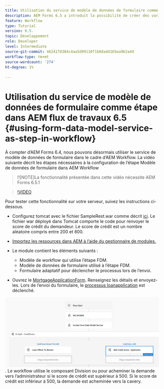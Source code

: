 ```yaml
---
title: Utilisation du service de modèle de données de formulaire comme étape dans AEM flux de travaux 6.5
description: AEM Forms 6.5 a introduit la possibilité de créer des variables dans le workflow AEM. Grâce à cette nouvelle fonctionnalité, l’utilisation du "service de modèle de données de formulaire d’appel" dans AEM Workflow est devenue très simple. La vidéo suivante vous guide tout au long des étapes à suivre pour utiliser le service de modèle de données de formulaire Invoke dans AEM Workflow.
feature: Workflow
type: Tutorial
version: 6.5.
topic: Développement
role: Developer
level: Intermediate
source-git-commit: 462417d384c4aa5d99110f1b8dadd165ea9b2a49
workflow-type: tm+mt
source-wordcount: '274'
ht-degree: 1%

---
```



# Utilisation du service de modèle de données de formulaire comme étape dans AEM flux de travaux 6.5 {#using-form-data-model-service-as-step-in-workflow}

À compter d’AEM Forms 6.4, nous pouvons désormais utiliser le service de modèle de données de formulaire dans le cadre d’AEM Workflow. La vidéo suivante décrit les étapes nécessaires à la configuration de l’étape Modèle de données de formulaire dans AEM Workflow

>!![NOTE]La fonctionnalité présentée dans cette vidéo nécessite AEM Forms 6.5.1


>[!VIDEO](https://video.tv.adobe.com/v/28145?quality=9&learn=on)

Pour tester cette fonctionnalité sur votre serveur, suivez les instructions ci-dessous.

* Configurez tomcat avec le fichier SampleRest.war comme décrit [ici](https://helpx.adobe.com/experience-manager/kt/forms/using/preparing-datasource-for-form-data-model-tutorial-use.html). Le fichier war déployé dans Tomcat comporte le code pour renvoyer le score de crédit du demandeur. Le score de crédit est un nombre aléatoire compris entre 200 et 800.

* [ Importez les ressources dans AEM à l’aide du gestionnaire de modules.](assets/aem65-loanapplication.zip)
* Le module contient les éléments suivants :

   * Modèle de workflow qui utilise l’étape FDM.
   * Modèle de données de formulaire utilisé à l’étape FDM.
   * Formulaire adaptatif pour déclencher le processus lors de l’envoi.
* Ouvrez le [MortgageApplicationForm](http://localhost:4502/content/dam/formsanddocuments/loanapplication/jcr:content?wcmmode=disabled). Renseignez les détails et envoyez-les. Lors de l’envoi du formulaire, le [processus loanapplication](http://http://localhost:4502/editor.html/conf/global/settings/workflow/models/LoanApplication2.html) est déclenché.

![ flux de travail ](assets/invokefdm651.PNG).
Le workflow utilise le composant Division ou pour acheminer la demande vers l’administrateur si le score de crédit est supérieur à 500. Si le score de crédit est inférieur à 500, la demande est acheminée vers la cavery.

